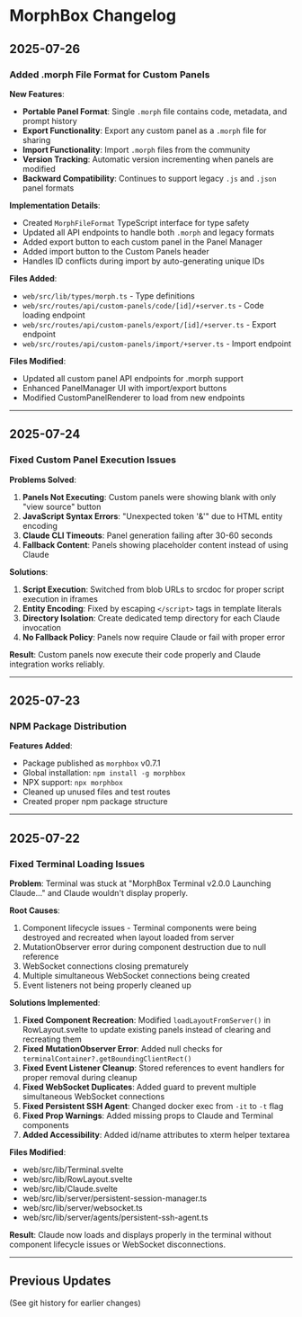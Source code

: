 # MorphBox Changelog

## 2025-07-26

### Added .morph File Format for Custom Panels

**New Features**:
- **Portable Panel Format**: Single `.morph` file contains code, metadata, and prompt history
- **Export Functionality**: Export any custom panel as a `.morph` file for sharing
- **Import Functionality**: Import `.morph` files from the community
- **Version Tracking**: Automatic version incrementing when panels are modified
- **Backward Compatibility**: Continues to support legacy `.js` and `.json` panel formats

**Implementation Details**:
- Created `MorphFileFormat` TypeScript interface for type safety
- Updated all API endpoints to handle both `.morph` and legacy formats
- Added export button to each custom panel in the Panel Manager
- Added import button to the Custom Panels header
- Handles ID conflicts during import by auto-generating unique IDs

**Files Added**:
- `web/src/lib/types/morph.ts` - Type definitions
- `web/src/routes/api/custom-panels/code/[id]/+server.ts` - Code loading endpoint
- `web/src/routes/api/custom-panels/export/[id]/+server.ts` - Export endpoint
- `web/src/routes/api/custom-panels/import/+server.ts` - Import endpoint

**Files Modified**:
- Updated all custom panel API endpoints for .morph support
- Enhanced PanelManager UI with import/export buttons
- Modified CustomPanelRenderer to load from new endpoints

---

## 2025-07-24

### Fixed Custom Panel Execution Issues

**Problems Solved**:
1. **Panels Not Executing**: Custom panels were showing blank with only "view source" button
2. **JavaScript Syntax Errors**: "Unexpected token '&'" due to HTML entity encoding
3. **Claude CLI Timeouts**: Panel generation failing after 30-60 seconds
4. **Fallback Content**: Panels showing placeholder content instead of using Claude

**Solutions**:
1. **Script Execution**: Switched from blob URLs to srcdoc for proper script execution in iframes
2. **Entity Encoding**: Fixed by escaping `</script>` tags in template literals
3. **Directory Isolation**: Create dedicated temp directory for each Claude invocation
4. **No Fallback Policy**: Panels now require Claude or fail with proper error

**Result**: Custom panels now execute their code properly and Claude integration works reliably.

---

## 2025-07-23

### NPM Package Distribution

**Features Added**:
- Package published as `morphbox` v0.7.1
- Global installation: `npm install -g morphbox`
- NPX support: `npx morphbox`
- Cleaned up unused files and test routes
- Created proper npm package structure

---

## 2025-07-22

### Fixed Terminal Loading Issues

**Problem**: Terminal was stuck at "MorphBox Terminal v2.0.0 Launching Claude..." and Claude wouldn't display properly.

**Root Causes**:
1. Component lifecycle issues - Terminal components were being destroyed and recreated when layout loaded from server
2. MutationObserver error during component destruction due to null reference
3. WebSocket connections closing prematurely 
4. Multiple simultaneous WebSocket connections being created
5. Event listeners not being properly cleaned up

**Solutions Implemented**:
1. **Fixed Component Recreation**: Modified `loadLayoutFromServer()` in RowLayout.svelte to update existing panels instead of clearing and recreating them
2. **Fixed MutationObserver Error**: Added null checks for `terminalContainer?.getBoundingClientRect()` 
3. **Fixed Event Listener Cleanup**: Stored references to event handlers for proper removal during cleanup
4. **Fixed WebSocket Duplicates**: Added guard to prevent multiple simultaneous WebSocket connections
5. **Fixed Persistent SSH Agent**: Changed docker exec from `-it` to `-t` flag
6. **Fixed Prop Warnings**: Added missing props to Claude and Terminal components
7. **Added Accessibility**: Added id/name attributes to xterm helper textarea

**Files Modified**:
- web/src/lib/Terminal.svelte
- web/src/lib/RowLayout.svelte  
- web/src/lib/Claude.svelte
- web/src/lib/server/persistent-session-manager.ts
- web/src/lib/server/websocket.ts
- web/src/lib/server/agents/persistent-ssh-agent.ts

**Result**: Claude now loads and displays properly in the terminal without component lifecycle issues or WebSocket disconnections.

---

## Previous Updates

(See git history for earlier changes)